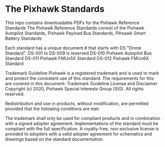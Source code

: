 # The Pixhawk Standards
This repo contains downloadable PDFs for the Pixhawk Reference Standards
The Pixhawk Reference Standards consist of the Pixhawk Autopilot Standards, Pixhawk Payload Bus Standards, Pihxawk Smart Battery Standards

Each standard has a unique document # that starts with DS "Drone Standard".
DS-001 to DS-009 is reserved
DS-010 Pixhawk Autopilot Bus Standard
DS-011 Pixhawk FMUv5X Standard
DS-012 Pixhawk FMUv6X Standard

Trademark Guideline
Pixhawk is a registered trademark and is used to mark and protect the consistent use of this standard. The requirements for this are covered in this document: Trademark Guideline
License and Disclaimer
Copyright (c) 2020, Pixhawk Special Interests Group (SIG). All rights reserved.

Redistribution and use in products, without modification, are permitted provided that the following conditions are met:

The trademark shall only be used for compliant products and in combination with a signed adopter agreement.
Implementations of the standard must be compliant with the full specification.
A royalty-free, non-exclusive license is provided to adopters with a valid adopter agreement for schematics and drawings based on the standard documentation.
